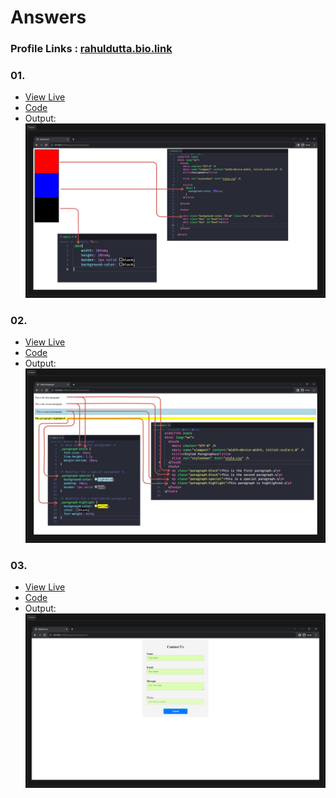 # Answers
### Profile Links : [rahuldutta.bio.link](https://rahuldutta.bio.link)

### 01.
- [View Live](https://irahuldutta02.github.io/pw-skills-fswd-ja-assignments/005-week-4-css-01/answers/01/)
- [Code](https://github.com/irahuldutta02/pw-skills-fswd-ja-assignments/tree/main/005-week-4-css-01/answers/01/)
- Output:
![Output](./answers/01/output.png)

### 02.
- [View Live](https://irahuldutta02.github.io/pw-skills-fswd-ja-assignments/005-week-4-css-01/answers/02/)
- [Code](https://github.com/irahuldutta02/pw-skills-fswd-ja-assignments/tree/main/005-week-4-css-01/answers/02/)
- Output:
![Output](./answers/02/output.png)

### 03.
- [View Live](https://irahuldutta02.github.io/pw-skills-fswd-ja-assignments/005-week-4-css-01/answers/03/)
- [Code](https://github.com/irahuldutta02/pw-skills-fswd-ja-assignments/tree/main/005-week-4-css-01/answers/03/)
- Output:
![Output](./answers/03/output.png)